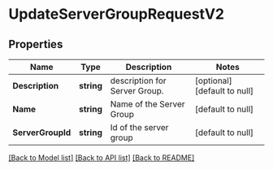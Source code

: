 # UpdateServerGroupRequestV2

## Properties
Name | Type | Description | Notes
------------ | ------------- | ------------- | -------------
**Description** | **string** | description for  Server Group. | [optional] [default to null]
**Name** | **string** | Name of the Server Group | [default to null]
**ServerGroupId** | **string** | Id of the server group | [default to null]

[[Back to Model list]](../README.md#documentation-for-models) [[Back to API list]](../README.md#documentation-for-api-endpoints) [[Back to README]](../README.md)


